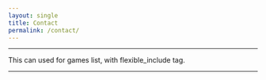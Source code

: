 ```yaml
---
layout: single
title: Contact
permalink: /contact/
---
```


***

This can used for games list, with flexible_include tag.

***
